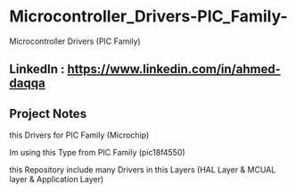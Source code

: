 # Microcontroller_Drivers-PIC_Family-
Microcontroller Drivers (PIC Family)

## LinkedIn : https://www.linkedin.com/in/ahmed-daqqa


## Project Notes 

this Drivers for PIC Family (Microchip)

Im using this Type from PIC Family (pic18f4550)

this Repository include many Drivers in this Layers (HAL Layer & MCUAL layer & Application Layer)

